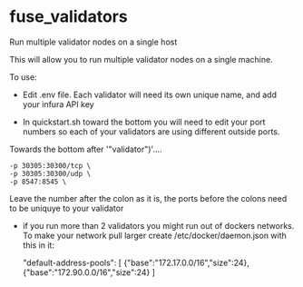 # fuse_validators
Run multiple validator nodes on a single host


This will allow you to run multiple validator nodes on a single machine.

To use:
- Edit .env file. Each validator will need its own unique name, and add your infura API key

- In quickstart.sh toward the bottom you will need to edit your port numbers so each of your validators are using different outside ports.

Towards the bottom after '"validator")'....

    -p 30305:30300/tcp \
    -p 30305:30300/udp \
    -p 8547:8545 \

Leave the number after the colon as it is, the ports before the colons need to be uniquye to your validator


- if you run more than 2 validators you might run out of dockers networks. To make your network pull larger create /etc/docker/daemon.json with this in it:

    "default-address-pools":
    [
        {"base":"172.17.0.0/16","size":24},
        {"base":"172.90.0.0/16","size":24}
    ]
